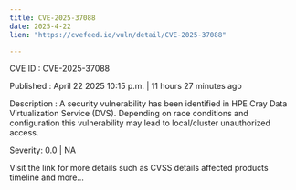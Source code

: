 ```yaml
---
title: CVE-2025-37088
date: 2025-4-22
lien: "https://cvefeed.io/vuln/detail/CVE-2025-37088"

---
```


CVE ID : CVE-2025-37088

Published :  April 22
2025
10:15 p.m. | 11 hours
27 minutes ago

Description : A security vulnerability has been identified in HPE Cray Data Virtualization Service (DVS). Depending on race conditions and configuration
this vulnerability may lead to local/cluster unauthorized access.

Severity: 0.0 | NA

Visit the link for more details
such as CVSS details
affected products
timeline
and more...
